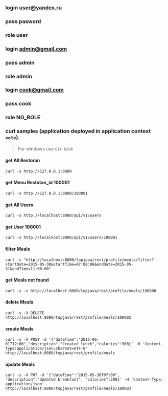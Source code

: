 ### login   user@yandex.ru
### pass    pasword
### role    user

### login   admin@gmail.com
### pass    admin
### role    admin

### login   cook@gmail.com
### pass    cook
### role    NO_ROLE


### curl samples (application deployed in application context `vote`).
> For windows use `Git Bash`

#### get All Restoran
`curl -s http://127.0.0.1:8080`

#### get Menu Restotan_id 100001
`curl -s http://127.0.0.1:8080/100001`

#### get All Users
`curl -s http://localhost:8080/api/v1/users`

#### get User 100001
`curl -s http://localhost:8080/api/v1/users/100001`

#### filter Meals
`curl -s "http://localhost:8080/topjava/rest/profile/meals/filter?startDate=2015-05-30&startTime=07:00:00&endDate=2015-05-31&endTime=11:00:00"`

#### get Meals not found
`curl -s -v http://localhost:8080/topjava/rest/profile/meals/100008`

#### delete Meals
`curl -s -X DELETE http://localhost:8080/topjava/rest/profile/meals/100002`

#### create Meals
`curl -s -X POST -d '{"dateTime":"2015-06-01T12:00","description":"Created lunch","calories":300}' -H 'Content-Type:application/json;charset=UTF-8' http://localhost:8080/topjava/rest/profile/meals`

#### update Meals
`curl -s -X PUT -d '{"dateTime":"2015-05-30T07:00", "description":"Updated breakfast", "calories":200}' -H 'Content-Type: application/json' http://localhost:8080/topjava/rest/profile/meals/100003`